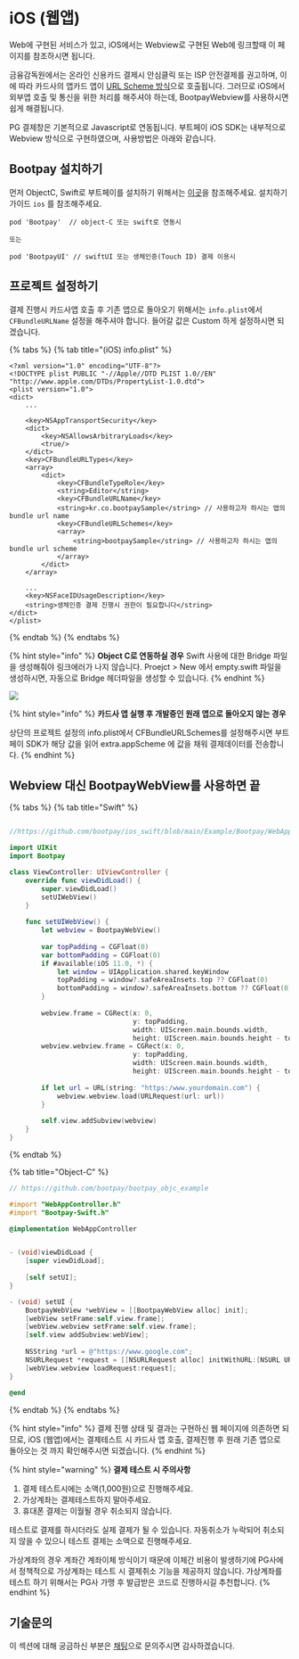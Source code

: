# iOS (웹앱)

Web에 구현된 서비스가 있고, iOS에서는 Webview로 구현된 Web에 링크할때 이 페이지를 참조하시면 됩니다.&#x20;

금융감독원에서는 온라인 신용카드 결제시 안심클릭 또는 ISP 안전결제를 권고하며, 이에 따라 카드사의 앱카드 앱이 [URL Scheme 방식](https://developer.apple.com/documentation/xcode/defining-a-custom-url-scheme-for-your-app)으로 호출됩니다. 그러므로 iOS에서 외부앱 호출 및 통신을 위한 처리를 해주셔야 하는데, BootpayWebview를 사용하시면 쉽게 해결됩니다. &#x20;

PG 결제창은 기본적으로 Javascript로 연동됩니다. 부트페이 iOS SDK는 내부적으로 Webview 방식으로 구현하였으며, 사용방법은 아래와 같습니다.&#x20;

## Bootpay 설치하기&#x20;

먼저 ObjectC, Swift로 부트페이를 설치하기 위해서는 [이곳](broken-reference)을 참조해주세요. 설치하기 가이드 `ios` 를 참조해주세요.&#x20;

```
pod 'Bootpay'  // object-C 또는 swift로 연동시 

또는 

pod 'BootpayUI' // swiftUI 또는 생체인증(Touch ID) 결제 이용시 
```

&#x20;

## 프로젝트 설정하기

결제 진행시 카드사앱 호출 후 기존 앱으로 돌아오기 위해서는 `info.plist`에서 `CFBundleURLName` 설정을 해주셔야 합니다. 들어갈 값은 Custom 하게 설정하시면 되겠습니다.&#x20;

{% tabs %}
{% tab title="(iOS) info.plist" %}
```markup
<?xml version="1.0" encoding="UTF-8"?>
<!DOCTYPE plist PUBLIC "-//Apple//DTD PLIST 1.0//EN" "http://www.apple.com/DTDs/PropertyList-1.0.dtd">
<plist version="1.0">
<dict>
    ...

    <key>NSAppTransportSecurity</key>
    <dict>
        <key>NSAllowsArbitraryLoads</key>
        <true/>
    </dict>
    <key>CFBundleURLTypes</key>
    <array>
        <dict>
            <key>CFBundleTypeRole</key>
            <string>Editor</string>
            <key>CFBundleURLName</key>
            <string>kr.co.bootpaySample</string> // 사용하고자 하시는 앱의 bundle url name
            <key>CFBundleURLSchemes</key>
            <array>
                <string>bootpaySample</string> // 사용하고자 하시는 앱의 bundle url scheme
            </array>
        </dict>
    </array>

    ...
    <key>NSFaceIDUsageDescription</key>
    <string>생체인증 결제 진행시 권한이 필요합니다</string>
</dict>
</plist>
```
{% endtab %}
{% endtabs %}

{% hint style="info" %}
**Object C로 연동하실 경우** Swift 사용에 대한 Bridge 파일을 생성해줘야 링크에러가 나지 않습니다. Proejct > New 에서 empty.swift 파일을 생성하시면, 자동으로 Bridge 헤더파일을 생성할 수 있습니다.
{% endhint %}

![](../../.gitbook/assets/create\_bridge\_header-f9b2c40160a9342cf23abc172e117906bd79ffc92a869042b239f365bbc36285.jpeg)

{% hint style="info" %}
**카드사 앱 실행 후 개발중인 원래 앱으로 돌아오지 않는 경우**

상단의 프로젝트 설정의 info.plist에서 CFBundleURLSchemes를 설정해주시면 부트페이 SDK가 해당 값을 읽어 extra.appScheme 에 값을 채워 결제데이터를 전송합니다.&#x20;
{% endhint %}

## Webview 대신 BootpayWebView를 사용하면 끝

{% tabs %}
{% tab title="Swift" %}
```swift

//https://github.com/bootpay/ios_swift/blob/main/Example/Bootpay/WebAppController.swift

import UIKit
import Bootpay

class ViewController: UIViewController {
    override func viewDidLoad() {
        super.viewDidLoad()
        setUIWebView()
    }
    
    func setUIWebView() {
        let webview = BootpayWebView()
        
        var topPadding = CGFloat(0)
        var bottomPadding = CGFloat(0)
        if #available(iOS 11.0, *) {
            let window = UIApplication.shared.keyWindow
            topPadding = window?.safeAreaInsets.top ?? CGFloat(0)
            bottomPadding = window?.safeAreaInsets.bottom ?? CGFloat(0)
        }
        
        webview.frame = CGRect(x: 0,
                               y: topPadding,
                               width: UIScreen.main.bounds.width,
                               height: UIScreen.main.bounds.height - topPadding - bottomPadding)
        webview.webview.frame = CGRect(x: 0,
                               y: topPadding,
                               width: UIScreen.main.bounds.width,
                               height: UIScreen.main.bounds.height - topPadding - bottomPadding - 60)
        
        if let url = URL(string: "https:/www.yourdomain.com") {
            webview.webview.load(URLRequest(url: url))
        }
        
        self.view.addSubview(webview)
    }
}
```
{% endtab %}

{% tab title="Object-C" %}
```objectivec
// https://github.com/bootpay/bootpay_objc_example

#import "WebAppController.h"
#import "Bootpay-Swift.h"

@implementation WebAppController 


- (void)viewDidLoad {
    [super viewDidLoad];
    
    [self setUI];
}

- (void) setUI {
    BootpayWebView *webView = [[BootpayWebView alloc] init];
    [webView setFrame:self.view.frame];
    [webView.webview setFrame:self.view.frame];
    [self.view addSubview:webView];
    
    NSString *url = @"https://www.google.com";
    NSURLRequest *request = [[NSURLRequest alloc] initWithURL:[NSURL URLWithString: url]];
    [webView.webview loadRequest:request];
}
 
@end

```
{% endtab %}
{% endtabs %}

{% hint style="info" %}
결제 진행 상태 및 결과는 구현하신 웹 페이지에 의존하면 되므로, iOS (웹앱)에서는 결제테스트 시 카드사 앱 호출, 결제진행 후 원래 기존 앱으로 돌아오는 것 까지 확인해주시면 되겠습니다.
{% endhint %}

{% hint style="warning" %}
**결제 테스트 시 주의사항**

1. 결제 테스트시에는 소액(1,000원)으로 진행해주세요.
2. 가상계좌는 결제테스트하지 말아주세요.
3. 휴대폰 결제는 이월될 경우 취소되지 않습니다.

테스트로 결제를 하시더라도 실제 결제가 될 수 있습니다. 자동취소가 누락되어 취소되지 않을 수 있으니 테스트 결제는 소액으로 진행해주세요.&#x20;

가상계좌의 경우 계좌간 계좌이체 방식이기 때문에 이체간 비용이 발생하기에 PG사에서 정책적으로 가상계좌는 테스트 시 결제취소 기능을 제공하지 않습니다. 가상계좌를 테스트 하기 위해서는 PG사 가맹 후 발급받은 코드로 진행하시길 추천합니다.
{% endhint %}

## 기술문의&#x20;

이 섹션에 대해 궁금하신 부분은 [채팅](https://bootpay.channel.io)으로 문의주시면 감사하겠습니다.&#x20;
